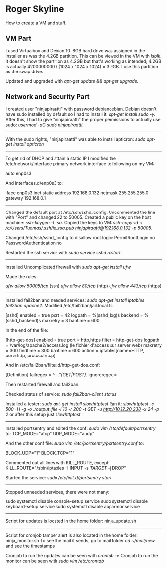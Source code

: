 # Roger Skyline

How to create a VM and stuff.

## VM Part

I used Virtualbox and Debian 10. 8GB hard drive was assigned in the installer as was the 4.2GB partition. This can be viewed in the VM with *lsblk.* It doesn't show the partition as 4.2GB but that's working as intended; 4.2GB is actually 4200000000 / (1024 x 1024 x 1024) = 3.9GB. I use this partition as the swap drive.

Updated and upgraded with *apt-get update && apt-get upgrade.*

## Network and Security Part

I created user "ninjapiraatti" with password debiandebian. Debian doesn't have sudo installed by default so I had to install it: *apt-get install sudo -y.* After this, I had to give "ninjapiraatti" the proper permissions to actually use sudo: *usermod -aG sudo ninjapiraatti.*

-----

With the sudo rights, "ninjapiraatti" was able to install apticron: *sudo apt-get install apticron*

-----

To get rid of DHCP and attain a static IP I modified the /etc/network/interface primary network interface to following on my VM:

auto enp0s3

And interfaces.d/enp0s3 to:

iface enp0s3 inet static
    address 192.168.0.132
    netmask 255.255.255.0
    gateway 192.168.0.1

-----

Changed the default port at /etc/ssh/sshd_config. Uncommented the line with "Port" and changed 22 to 50005. Created a public key on the host machine: *ssh-keygen -t rsa*. Copied the keys to VM: *ssh-copy-id -i /c/Users/Tuomas/.ssh/id_rsa.pub ninjapiraatti@192.168.0.132 -p 50005*.

Changed /etc/ssh/sshd_config to disallow root login: 
PermitRootLogin no
PasswordAuthentication no

Restarted the ssh service with *sudo service sshd restart*. 

-----

Installed Uncomplicated firewall with *sudo apt-get install ufw*

Made the rules:

*ufw allow 50005/tcp* (ssh)
*ufw allow 80/tcp* (http)
*ufw allow 443/tcp* (https)

-----

Installed fail2ban and needed services: *sudo apt-get install iptables fail2ban apache2*. Modified /etc/fail2ban/jail.local to

\[sshd]
enabled = true
port    = 42
logpath = %(sshd_log)s
backend = %(sshd_backend)s
maxretry = 3
bantime = 600

In the end of the file:

\[http-get-dos]
enabled = true
port = http,https
filter = http-get-dos
logpath = /var/log/apache2/access.log (le fichier d'access sur server web)
maxretry = 300
findtime = 300
bantime = 600
action = iptables[name=HTTP, port=http, protocol=tcp]

And in /etc/fail2ban/filter.d/http-get-dos.conf:

\[Definition]
failregex = ^<HOST> -.*"(GET|POST).*
ignoreregex =

Then restarted firewall and fail2ban.

Checked status of service: *sudo fail2ban-client status*

Installed a tester: *sudo apt-get install slowhttptest*
Ran it: *slowhttptest -c 500 -H -g -o ./output_file -i 10 -r 200 -t GET -u http://10.12.20.238 -x 24 -p 2* or after this setup just *slowhttptest*

-----

Installed portsentry and edited the conf: *sudo vim /etc/default/portsentry* to:
TCP_MODE="atcp"
UDP_MODE="audp"

And the other conf file: *sudo vim /etc/portsentry/portsentry.conf* to:

BLOCK_UDP="1"
BLOCK_TCP="1"

Commented out all lines with KILL_ROUTE, except:
KILL_ROUTE="/sbin/iptables -I INPUT -s $TARGET$ -j DROP"

Started the service: *sudo /etc/init.d/portsentry start*

-----

Stopped unneeded services, there were not many:

sudo systemctl disable console-setup.service
sudo systemctl disable keyboard-setup.service
sudo systemctl disable apparmor.service

-----

Script for updates is located in the home folder: ninja_update.sh

-----

Script for cronjob tamper alert is also located in the home folder: ninja_monitor.sh
To see the mail it sends, go to mail folder *cd ~/mail/new* and see the timestamps

Cronjob to run the updates can be seen with *crontab -e*
Cronjob to run the monitor can be seen with *sudo vim /etc/crontab*
